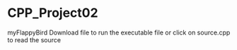 # CPP_Project02
myFlappyBird
Download file to run the executable file or click on source.cpp to read the source
